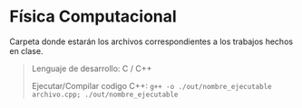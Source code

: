 # Física Computacional

Carpeta donde estarán los archivos correspondientes a los trabajos hechos en clase.

> Lenguaje de desarrollo: C / C++
> 
> Ejecutar/Compilar codigo C++: `g++ -o ./out/nombre_ejecutable archivo.cpp; ./out/nombre_ejecutable`
> 
